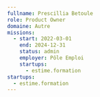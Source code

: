 ```yaml
---
fullname: Prescillia Betoule
role: Product Owner
domaine: Autre
missions:
  - start: 2022-03-01
    end: 2024-12-31
    status: admin
    employer: Pôle Emploi
    startups:
      - estime.formation
startups:
  - estime.formation
---
```

